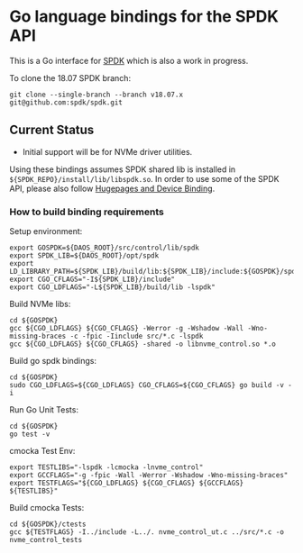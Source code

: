 # Go language bindings for the SPDK API

This is a Go interface for [SPDK](https://github.com/spdk/spdk) which is also a work in progress.

To clone the 18.07 SPDK branch:

    git clone --single-branch --branch v18.07.x git@github.com:spdk/spdk.git

## Current Status
  * Initial support will be for NVMe driver utilities.

Using these bindings assumes SPDK shared lib is installed in `${SPDK_REPO}/install/lib/libspdk.so`.
In order to use some of the SPDK API, please also follow [Hugepages and Device Binding](https://github.com/spdk/spdk#hugepages-and-device-binding).

### How to build binding requirements

Setup environment:

    export GOSPDK=${DAOS_ROOT}/src/control/lib/spdk
    export SPDK_LIB=${DAOS_ROOT}/opt/spdk
    export LD_LIBRARY_PATH=${SPDK_LIB}/build/lib:${SPDK_LIB}/include:${GOSPDK}/spdk:${LD_LIBRARY_PATH}
    export CGO_CFLAGS="-I${SPDK_LIB}/include"
    export CGO_LDFLAGS="-L${SPDK_LIB}/build/lib -lspdk"

Build NVMe libs:

    cd ${GOSPDK}
    gcc ${CGO_LDFLAGS} ${CGO_CFLAGS} -Werror -g -Wshadow -Wall -Wno-missing-braces -c -fpic -Iinclude src/*.c -lspdk
    gcc ${CGO_LDFLAGS} ${CGO_CFLAGS} -shared -o libnvme_control.so *.o

Build go spdk bindings:

    cd ${GOSPDK}
    sudo CGO_LDFLAGS=${CGO_LDFLAGS} CGO_CFLAGS=${CGO_CFLAGS} go build -v -i

Run Go Unit Tests:

    cd ${GOSPDK}
    go test -v

cmocka Test Env:

    export TESTLIBS="-lspdk -lcmocka -lnvme_control"
    export GCCFLAGS="-g -fpic -Wall -Werror -Wshadow -Wno-missing-braces"
    export TESTFLAGS="${CGO_LDFLAGS} ${CGO_CFLAGS} ${GCCFLAGS} ${TESTLIBS}"

Build cmocka Tests:

    cd ${GOSPDK}/ctests
    gcc ${TESTFLAGS} -I../include -L../. nvme_control_ut.c ../src/*.c -o nvme_control_tests
